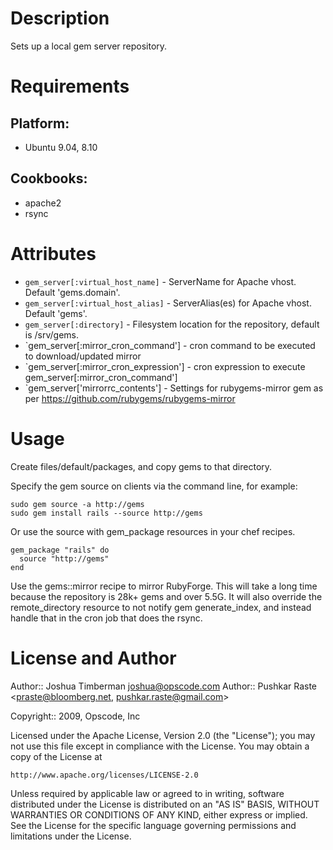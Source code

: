 Description
===========

Sets up a local gem server repository.

Requirements
============

## Platform:

* Ubuntu 9.04, 8.10

## Cookbooks:

* apache2
* rsync

Attributes
==========

* `gem_server[:virtual_host_name]` - ServerName for Apache vhost.
  Default 'gems.domain'.
* `gem_server[:virtual_host_alias]` - ServerAlias(es) for Apache vhost.
  Default 'gems'.
* `gem_server[:directory]` - Filesystem location for the repository,
  default is /srv/gems.
* `gem_server[:mirror_cron_command'] - cron command to be executed to
  download/updated mirror
* `gem_server[:mirror_cron_expression'] - cron expression to execute
  gem_server[:mirror_cron_command'] 
* `gem_server['mirrorrc_contents'] - Settings for rubygems-mirror gem as per
  https://github.com/rubygems/rubygems-mirror


Usage
=====

Create files/default/packages, and copy gems to that directory.

Specify the gem source on clients via the command line, for example:

    sudo gem source -a http://gems
    sudo gem install rails --source http://gems

Or use the source with gem_package resources in your chef recipes.

    gem_package "rails" do
      source "http://gems"
    end

Use the gems::mirror recipe to mirror RubyForge. This will take a long time because the repository is 28k+ gems and over 5.5G. It will also override the remote_directory resource to not notify gem generate_index, and instead handle that in the cron job that does the rsync.

License and Author
==================

Author:: Joshua Timberman <joshua@opscode.com>
Author:: Pushkar Raste <praste@bloomberg.net, pushkar.raste@gmail.com>

Copyright:: 2009, Opscode, Inc

Licensed under the Apache License, Version 2.0 (the "License");
you may not use this file except in compliance with the License.
You may obtain a copy of the License at

    http://www.apache.org/licenses/LICENSE-2.0

Unless required by applicable law or agreed to in writing, software
distributed under the License is distributed on an "AS IS" BASIS,
WITHOUT WARRANTIES OR CONDITIONS OF ANY KIND, either express or implied.
See the License for the specific language governing permissions and
limitations under the License.
